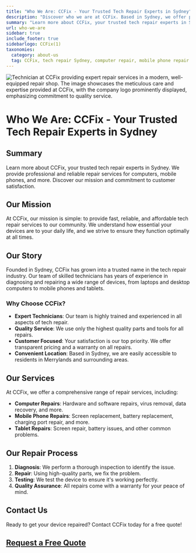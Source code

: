 ```yaml
---
title: "Who We Are: CCFix - Your Trusted Tech Repair Experts in Sydney"
description: "Discover who we are at CCFix. Based in Sydney, we offer professional and reliable tech repair services for computers, mobile phones, and more. Learn about our mission, services, and customer commitment."
summary: "Learn more about CCFix, your trusted tech repair experts in Sydney. We provide professional and reliable repair services for computers, mobile phones, and more. Discover our mission and commitment to customer satisfaction."
url: who-we-are
sidebar: true
include_footer: true
sidebarlogo: CCFix(1)
taxonomies:
  category: about-us
  tag: CCFix, tech repair Sydney, computer repair, mobile phone repair
---
```

![Technician at CCFix providing expert repair services in a modern, well-equipped repair shop. The image showcases the meticulous care and expertise provided at CCFix, with the company logo prominently displayed, emphasizing commitment to quality service.](/images/ccfix-who-we-are.webp "CCFix technician providing expert repair services, demonstrating detailed repair work in a clean, professional environment.")

# Who We Are: CCFix - Your Trusted Tech Repair Experts in Sydney

## Summary
Learn more about CCFix, your trusted tech repair experts in Sydney. We provide professional and reliable repair services for computers, mobile phones, and more. Discover our mission and commitment to customer satisfaction.

## Our Mission

At CCFix, our mission is simple: to provide fast, reliable, and affordable tech repair services to our community. We understand how essential your devices are to your daily life, and we strive to ensure they function optimally at all times.

## Our Story

Founded in Sydney, CCFix has grown into a trusted name in the tech repair industry. Our team of skilled technicians has years of experience in diagnosing and repairing a wide range of devices, from laptops and desktop computers to mobile phones and tablets.

### Why Choose CCFix?

- **Expert Technicians**: Our team is highly trained and experienced in all aspects of tech repair.
- **Quality Service**: We use only the highest quality parts and tools for all repairs.
- **Customer Focused**: Your satisfaction is our top priority. We offer transparent pricing and a warranty on all repairs.
- **Convenient Location**: Based in Sydney, we are easily accessible to residents in Merrylands and surrounding areas.

## Our Services

At CCFix, we offer a comprehensive range of repair services, including:

- **Computer Repairs**: Hardware and software repairs, virus removal, data recovery, and more.
- **Mobile Phone Repairs**: Screen replacement, battery replacement, charging port repair, and more.
- **Tablet Repairs**: Screen repair, battery issues, and other common problems.

## Our Repair Process

1. **Diagnosis**: We perform a thorough inspection to identify the issue.
2. **Repair**: Using high-quality parts, we fix the problem.
3. **Testing**: We test the device to ensure it's working perfectly.
4. **Quality Assurance**: All repairs come with a warranty for your peace of mind.

## Contact Us

Ready to get your device repaired? Contact CCFix today for a free quote!

## [Request a Free Quote](https://form.jotform.com/241402975332857)
